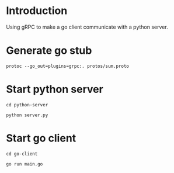 # Introduction

Using gRPC to make a go client communicate with a python server.


# Generate go stub

```
protoc --go_out=plugins=grpc:. protos/sum.proto
```

# Start python server

```
cd python-server

python server.py
```

# Start go client

```
cd go-client

go run main.go

```
